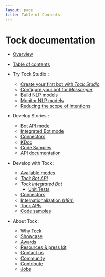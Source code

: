 ```yaml
---
layout: page
title: Table of Contents
---
```


# Tock documentation

* [Overview](..)

* [Table of contents](../toc)

* Try Tock Studio :
    * [Create your first bot with _Tock Studio_](../guide/studio)
    * [Configure your bot for _Messenger_](../guide/messenger)
    * [Build NLP models](../build-nlp-model)
    * [Monitor NLP models](../evaluate-the-model)
    * [Reducing the scope of intentions](../guide/intents-restrictions)


* Develop Stories :
    * [Bot API mode](../dev/bot-api)
    * [Integrated Bot mode](../dev/integrated-bot)
    * [Connectors](../dev/connectors)
    * [KDoc](../kdoc)
    * [Code Samples](../the-open-data-bot)
    * [API documentation](../api)

* Develop with Tock :
    * [Available modes](../dev/modes)
    * [_Tock Bot API_](../dev/bot-api)
    * [_Tock Integrated Bot_](../dev/integrated-bot)
        * [Unit Tests](../dev/test)
    * [Connectors](../dev/connectors)
    * [Internationalization (_i18n_)](../dev/i18n)
    * [Tock APIs](../dev/api)
    * [Code samples](../dev/exemples-code)

* About Tock :
    * [Why Tock](../about/why)
    * [Showcase](../about/showcase)
    * [Awards](../about/contact)
    * [Resources & press kit](../about/resources)
    * [Contact us](../about/contact)
    * [Community](../about/community)
    * [Contribute](../about/contribute)
    * [Jobs](../about/jobs)
